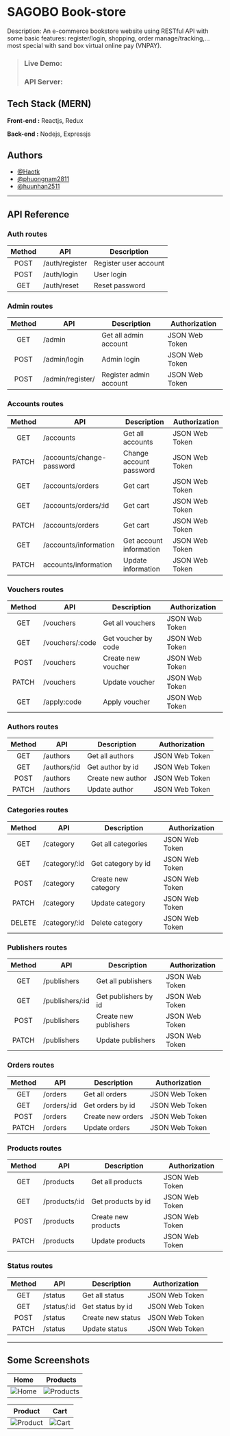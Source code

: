 # SAGOBO Book-store
Description: An e-commerce bookstore website using RESTful API with some basic features: register/login, shopping, order manage/tracking,... most special with sand box virtual online pay (VNPAY).

> ### **Live Demo**: 
> ### **API Server**: 

## Tech Stack (MERN)

**Front-end :**
Reactjs, Redux

**Back-end :** 
Nodejs, Expressjs

## Authors
- [@Haotk](https://github.com/Haotk)
- [@phuongnam2811](https://github.com/phuongnam2811)
- [@huunhan2511](https://github.com/huunhan2511)
---
## API Reference

### Auth routes

Method | API | Description |
:----: | ------------- | ------------- |
POST | /auth/register | Register user account |
POST | /auth/login | User login |
GET | /auth/reset | Reset password |

### Admin routes

Method | API | Description |Authorization
:----: | ------------- | ------------- | ------------- 
GET | /admin | Get all admin account | JSON Web Token
POST | /admin/login | Admin login | JSON Web Token
POST | /admin/register/ | Register admin account | JSON Web Token

### Accounts routes

Method | API | Description  | Authorization
:----: | ------------- | ------------- | ------------- 
GET | /accounts |  Get all accounts | JSON Web Token
PATCH | /accounts/change-password |  Change account password | JSON Web Token
GET | /accounts/orders | Get cart | JSON Web Token
GET | /accounts/orders/:id | Get cart | JSON Web Token
PATCH | /accounts/orders | Get cart | JSON Web Token
GET | /accounts/information | Get account information | JSON Web Token
PATCH | accounts/information | Update information  | JSON Web Token

### Vouchers routes

Method | API | Description |  Authorization
:----: | ------------- | ------------- | -------------
GET | /vouchers |Get all vouchers | JSON Web Token
GET | /vouchers/:code | Get voucher by code | JSON Web Token
POST | /vouchers | Create new voucher | JSON Web Token
PATCH | /vouchers | Update voucher | JSON Web Token
GET | /apply:code | Apply voucher | JSON Web Token

### Authors routes

Method | API | Description | Authorization
:----: | ------------- | ------------- | -------------
GET | /authors |Get all authors | JSON Web Token
GET | /authors/:id | Get author by id | JSON Web Token
POST | /authors | Create new author | JSON Web Token
PATCH | /authors | Update author | JSON Web Token

### Categories routes

Method | API | Description | Authorization
:----: | ------------- | ------------- | -------------
GET | /category |Get all categories | JSON Web Token
GET | /category/:id | Get category by id | JSON Web Token
POST | /category | Create new category | JSON Web Token
PATCH | /category | Update category | JSON Web Token
DELETE | /category/:id | Delete category | JSON Web Token

### Publishers routes

Method | API | Description | Authorization
:----: | ------------- | ------------- | -------------
GET | /publishers | Get all publishers | JSON Web Token
GET | /publishers/:id | Get publishers by id | JSON Web Token
POST | /publishers | Create new publishers | JSON Web Token
PATCH | /publishers | Update publishers | JSON Web Token

### Orders routes

Method | API | Description | Authorization
:----: | ------------- | ------------- | -------------
GET | /orders | Get all orders | JSON Web Token
GET | /orders/:id | Get orders by id | JSON Web Token
POST | /orders | Create new orders | JSON Web Token
PATCH | /orders | Update orders | JSON Web Token

### Products routes

Method | API | Description | Authorization
:----: | ------------- | ------------- | -------------
GET | /products | Get all products | JSON Web Token
GET | /products/:id | Get products by id | JSON Web Token
POST | /products | Create new products | JSON Web Token
PATCH | /products | Update products | JSON Web Token

### Status routes

Method | API | Description | Authorization
:----: | ------------- | ------------- | -------------
GET | /status | Get all status | JSON Web Token
GET | /status/:id | Get status by id | JSON Web Token
POST | /status | Create new status | JSON Web Token
PATCH | /status | Update status | JSON Web Token


---

## Some Screenshots
| **Home** | **Products** |
| :-: | :-: |
| ![Home](https://imgur.com/m5bYAxe.png) | ![Products](https://imgur.com/PnFuIw8.png) |

| **Product** | **Cart** |
| :-: | :-: |
| ![Product](https://imgur.com/n6bO10X.png) | ![Cart](https://imgur.com/0absd0q.png) |

